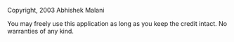 Copyright, 2003 Abhishek Malani

You may freely use this application as long as you keep the credit intact. No warranties of any kind.
